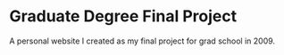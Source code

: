 # Graduate Degree Final Project
 A personal website I created as my final project for grad school in 2009.
